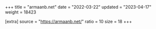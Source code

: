+++
title = "armaanb.net"
date = "2022-03-22"
updated = "2023-04-17"
weight = 18423

[extra]
source = "https://armaanb.net/"
ratio = 10
size = 18
+++
